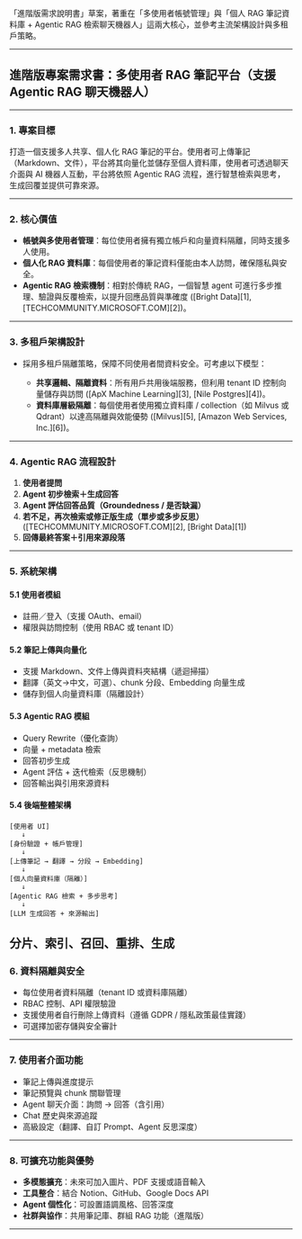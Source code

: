 「進階版需求說明書」草案，著重在「多使用者帳號管理」與「個人 RAG 筆記資料庫 + Agentic RAG 檢索聊天機器人」這兩大核心，並參考主流架構設計與多租戶策略。

---

## 進階版專案需求書：多使用者 RAG 筆記平台（支援 Agentic RAG 聊天機器人）

---

### 1. **專案目標**

打造一個支援多人共享、個人化 RAG 筆記的平台。使用者可上傳筆記（Markdown、文件），平台將其向量化並儲存至個人資料庫，使用者可透過聊天介面與 AI 機器人互動，平台將依照 Agentic RAG 流程，進行智慧檢索與思考，生成回覆並提供可靠來源。

---

### 2. **核心價值**

* **帳號與多使用者管理**：每位使用者擁有獨立帳戶和向量資料隔離，同時支援多人使用。
* **個人化 RAG 資料庫**：每個使用者的筆記資料僅能由本人訪問，確保隱私與安全。
* **Agentic RAG 檢索機制**：相對於傳統 RAG，一個智慧 agent 可進行多步推理、驗證與反覆檢索，以提升回應品質與準確度 ([Bright Data][1], [TECHCOMMUNITY.MICROSOFT.COM][2])。

---

### 3. **多租戶架構設計**

* 採用多租戶隔離策略，保障不同使用者間資料安全。可考慮以下模型：

  * **共享邏輯、隔離資料**：所有用戶共用後端服務，但利用 tenant ID 控制向量儲存與訪問 ([ApX Machine Learning][3], [Nile Postgres][4])。
  * **資料庫層級隔離**：每個使用者使用獨立資料庫 / collection（如 Milvus 或 Qdrant）以達高隔離與效能優勢 ([Milvus][5], [Amazon Web Services, Inc.][6])。

---

### 4. **Agentic RAG 流程設計**

1. **使用者提問**
2. **Agent 初步檢索＋生成回答**
3. **Agent 評估回答品質（Groundedness / 是否缺漏）**
4. **若不足，再次檢索或修正版生成（單步或多步反思）** ([TECHCOMMUNITY.MICROSOFT.COM][2], [Bright Data][1])
5. **回傳最終答案＋引用來源段落**

---

### 5. **系統架構**

#### 5.1 使用者模組

* 註冊／登入（支援 OAuth、email）
* 權限與訪問控制（使用 RBAC 或 tenant ID）

#### 5.2 筆記上傳與向量化

* 支援 Markdown、文件上傳與資料夾結構（遞迴掃描）
* 翻譯（英文→中文，可選）、chunk 分段、Embedding 向量生成
* 儲存到個人向量資料庫（隔離設計）

#### 5.3 Agentic RAG 模組

* Query Rewrite（優化查詢）
* 向量 + metadata 檢索
* 回答初步生成
* Agent 評估 + 迭代檢索（反思機制）
* 回答輸出與引用來源資料

#### 5.4 後端整體架構

```
[使用者 UI]
   ↓
[身份驗證 + 帳戶管理]
   ↓
[上傳筆記 → 翻譯 → 分段 → Embedding]
   ↓
[個人向量資料庫（隔離）]
   ↓
[Agentic RAG 檢索 + 多步思考]
   ↓
[LLM 生成回答 + 來源輸出]
```

分片、索引、召回、重排、生成
---

### 6. **資料隔離與安全**

* 每位使用者資料隔離（tenant ID 或資料庫隔離）
* RBAC 控制、API 權限驗證
* 支援使用者自行刪除上傳資料（遵循 GDPR / 隱私政策最佳實踐）
* 可選擇加密存儲與安全審計

---

### 7. **使用者介面功能**

* 筆記上傳與進度提示
* 筆記預覽與 chunk 關聯管理
* Agent 聊天介面：詢問 → 回答（含引用）
* Chat 歷史與來源追蹤
* 高級設定（翻譯、自訂 Prompt、Agent 反思深度）

---

### 8. **可擴充功能與優勢**

* **多模態擴充**：未來可加入圖片、PDF 支援或語音輸入
* **工具整合**：結合 Notion、GitHub、Google Docs API
* **Agent 個性化**：可設置語調風格、回答深度
* **社群與協作**：共用筆記庫、群組 RAG 功能（進階版）

---